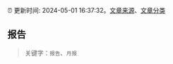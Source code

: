 :alarm_clock: 更新时间: 2024-05-01 16:37:32。[文章来源](/README.md)、[文章分类](/TAGS.md)

## 报告


> 关键字：`报告`、`月报`



